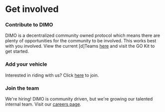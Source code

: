 # Get involved

### Contribute to DIMO

DIMO is a decentralized community owned protocol which means there are plenty of opportunities for the community to be involved. This works best with you involved. View the current \[d]Teams [here](../governance/d-teams.md) and visit the GO Kit to get started.

### Add your vehicle

Interested in riding with us? Click [here](https://app.dimo.zone) to join.

### Join the team

We're hiring! DIMO is community driven, but we're growing our talented internal team. Visit our [careers page](https://jobs.lever.co/DIMO).&#x20;

